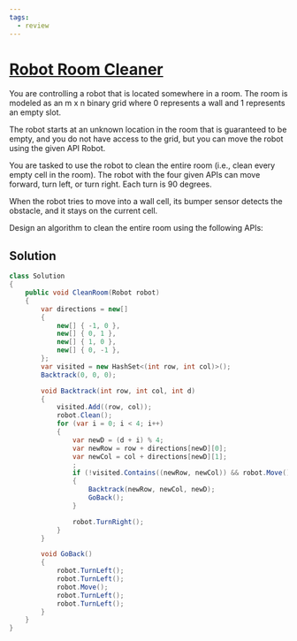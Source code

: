 ```yaml
---
tags:
  - review
---
```


# [Robot Room Cleaner](https://leetcode.com/problems/robot-room-cleaner)

You are controlling a robot that is located somewhere in a room. The room is modeled as an m x n binary grid where 0 represents a wall and 1 represents an empty slot.

The robot starts at an unknown location in the room that is guaranteed to be empty, and you do not have access to the grid, but you can move the robot using the given API Robot.

You are tasked to use the robot to clean the entire room (i.e., clean every empty cell in the room). The robot with the four given APIs can move forward, turn left, or turn right. Each turn is 90 degrees.

When the robot tries to move into a wall cell, its bumper sensor detects the obstacle, and it stays on the current cell.

Design an algorithm to clean the entire room using the following APIs:

## Solution

```csharp
class Solution
{
    public void CleanRoom(Robot robot)
    {
        var directions = new[]
        {
            new[] { -1, 0 },
            new[] { 0, 1 },
            new[] { 1, 0 },
            new[] { 0, -1 },
        };
        var visited = new HashSet<(int row, int col)>();
        Backtrack(0, 0, 0);

        void Backtrack(int row, int col, int d)
        {
            visited.Add((row, col));
            robot.Clean();
            for (var i = 0; i < 4; i++)
            {
                var newD = (d + i) % 4;
                var newRow = row + directions[newD][0];
                var newCol = col + directions[newD][1];
                ;
                if (!visited.Contains((newRow, newCol)) && robot.Move())
                {
                    Backtrack(newRow, newCol, newD);
                    GoBack();
                }

                robot.TurnRight();
            }
        }

        void GoBack()
        {
            robot.TurnLeft();
            robot.TurnLeft();
            robot.Move();
            robot.TurnLeft();
            robot.TurnLeft();
        }
    }
}
```
